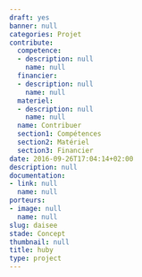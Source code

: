 ```yaml
---
draft: yes
banner: null
categories: Projet
contribute:
  competence:
  - description: null
    name: null
  financier:
  - description: null
    name: null
  materiel:
  - description: null
    name: null
  name: Contribuer
  section1: Compétences
  section2: Matériel
  section3: Financier
date: 2016-09-26T17:04:14+02:00
description: null
documentation:
- link: null
  name: null
porteurs:
- image: null
  name: null
slug: daisee
stade: Concept
thumbnail: null
title: huby
type: project
---
```

